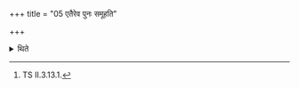 +++
title = "05 एतैरेव पुनः समूहति"

+++

<details><summary>थिते</summary>

5. with yā vām indrāvaruṇa.[^2]  

[^2]: TS II.3.13.1.  
</details>

